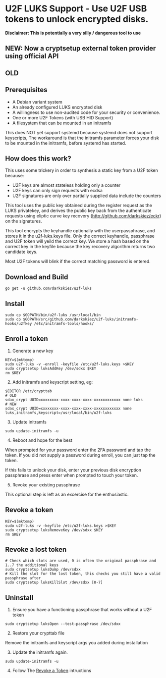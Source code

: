 # U2F LUKS Support - Use U2F USB tokens to unlock encrypted disks.

**Disclaimer: This is potentially a very silly / dangerous tool to use**

## NEW: Now a cryptsetup external token provider using official API






















## OLD

## Prerequisites

* A Debian variant system
* An already configured LUKS encrypted disk
* A willingness to use non-audited code for your security or convenience.
* One or more U2F Tokens (with USB HID Support)
* A filesystem that can be mounted in an initramfs

This does NOT yet support systemd because systemd does not support keyscripts,
The workaround is that the initramfs parameter forces your disk to be mounted
in the initramfs, before systemd has started.

## How does this work?

This uses some trickery in order to synthesis a static key from a U2F token
because:

* U2F keys are almost stateless holding only a counter
* U2F keys can only sign requests with ecdsa
* U2F signatures are only over partially supplied data include the counters

This tool uses the public key obtained during the register request as the LUKS
privatekey, and derives the public key back from the authenticate requests
using eliptic curve key recovery (http://github.com/darkskiez/eckr) on the
signatures.

This tool encrypts the keyhandle optionally with the userpassphrase, and stores
it in the u2f-luks.keys file. Only the correct keyhandle, passphrase and U2F
token will yeild the correct key. We store a hash based on the correct key
in the keyfile because the key recovery algorithm returns two candidate keys.

Most U2F tokens will blink if the correct matching password is entered.

## Download and Build

`go get -u github.com/darkskiez/u2f-luks`

## Install

```shell
sudo cp $GOPATH/bin/u2f-luks /usr/local/bin
sudo cp $GOPATH/src/github.com/darkskiez/u2f-luks/initramfs-hooks/u2fkey /etc/initramfs-tools/hooks/
```

## Enroll a token

1. Generate a new key
```shell
KEY=$(mktemp)
sudo u2f-luks -v -enroll -keyfile /etc/u2f-luks.keys >$KEY
sudo cryptsetup luksAddKey /dev/sdxx $KEY
rm $KEY
```

2. Add initramfs and keyscript setting, eg:
```shell
$EDITOR /etc/crypttab
# OLD
sdax_crypt UUID=xxxxxxxx-xxxx-xxxx-xxxx-xxxxxxxxxxxx none luks
# NEW
sdax_crypt UUID=xxxxxxxx-xxxx-xxxx-xxxx-xxxxxxxxxxxx none luks,initramfs,keyscript=/usr/local/bin/u2f-luks
```

3. Update initramfs
```shell
sudo update-initramfs -u
```

4. Reboot and hope for the best

When prompted for your password enter the 2FA password and tap the token. If you did not
supply a password during enroll, you can just tap the token.

If this fails to unlock your disk, enter your previous disk encryption passphrase and
press enter when prompted to touch your token.

5. Revoke your existing passphrase

This optional step is left as an excercise for the enthusiastic.


## Revoke a token

```shell
KEY=$(mktemp)
sudo u2f-luks -v -keyfile /etc/u2f-luks.keys >$KEY
sudo cryptsetup luksRemoveKey /dev/sdxx $KEY
rm $KEY
```

## Revoke a lost token

```shell
# Check which slots are used, 0 is often the original passphrase and 1..7 the additional keys
sudo cryptsetup luksDump /dev/sdxx
# Kill the slot for the lost token, this checks you still have a valid passphrase after
sudo cryptsetup luksKillSlot /dev/sdxx [0-7]
```

## Uninstall

1. Ensure you have a functioning passphrase that works without a U2F token
```shell
sudo cryptsetup luksOpen --test-passphrase /dev/sdxx
```

2. Restore your crypttab file

Remove the initramfs and keyscript args you added during installation

3. Update the initramfs again.
```shell
sudo update-initramfs -u
```

4. Follow The [Revoke a Token](#revoke-a-token) intructions
